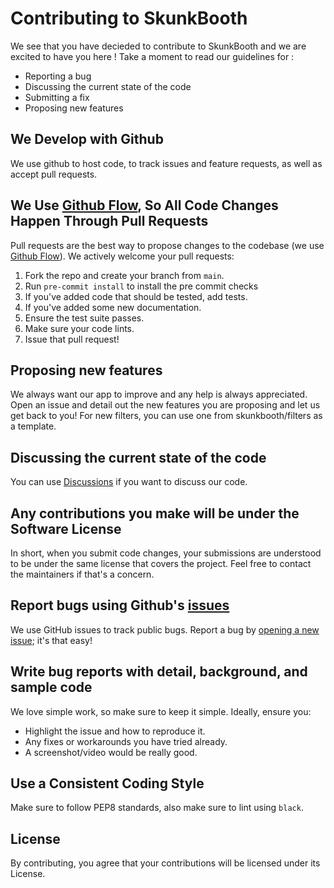 # Contributing to SkunkBooth
We see that you have decieded to contribute to SkunkBooth and we are excited to have you here ! Take a moment to read our guidelines for :
- Reporting a bug
- Discussing the current state of the code
- Submitting a fix
- Proposing new features

## We Develop with Github
We use github to host code, to track issues and feature requests, as well as accept pull requests.

## We Use [Github Flow](https://guides.github.com/introduction/flow/index.html), So All Code Changes Happen Through Pull Requests
Pull requests are the best way to propose changes to the codebase (we use [Github Flow](https://guides.github.com/introduction/flow/index.html)). We actively welcome your pull requests:

1. Fork the repo and create your branch from `main`.
2. Run `pre-commit install` to install the pre commit checks
3. If you've added code that should be tested, add tests.
4. If you've added some new documentation.
5. Ensure the test suite passes.
6. Make sure your code lints.
7. Issue that pull request!

## Proposing new features
We always want our app to improve and any help is always appreciated. Open an issue and detail out the new features you are proposing and let us get back to you!
For new filters, you can use one from skunkbooth/filters as a template.

## Discussing the current state of the code
You can use [Discussions](https://github.com/Davidy22/SkunkBooth/discussions) if you want to discuss our code.

## Any contributions you make will be under the Software License
In short, when you submit code changes, your submissions are understood to be under the same license that covers the project. Feel free to contact the maintainers if that's a concern.

## Report bugs using Github's [issues](https://github.com/briandk/transcriptase-atom/issues)
We use GitHub issues to track public bugs. Report a bug by [opening a new issue](); it's that easy!

## Write bug reports with detail, background, and sample code
We love simple work, so make sure to keep it simple. Ideally, ensure you:
- Highlight the issue and how to reproduce it.
- Any fixes or workarounds you have tried already.
- A screenshot/video would be really good.

## Use a Consistent Coding Style
Make sure to follow PEP8 standards, also make sure to lint using `black`.

## License
By contributing, you agree that your contributions will be licensed under its License.
